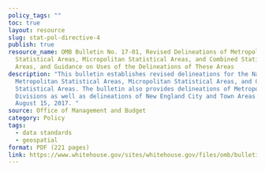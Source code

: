 ```yaml
---
policy_tags: ""
toc: true
layout: resource
slug: stat-pol-directive-4
publish: true
resource_name: OMB Bulletin No. 17-01, Revised Delineations of Metropolitan
  Statistical Areas, Micropolitan Statistical Areas, and Combined Statistical
  Areas, and Guidance on Uses of the Delineations of These Areas
description: "This bulletin establishes revised delineations for the Nation's
  Metropolitan Statistical Areas, Micropolitan Statistical Areas, and Combined
  Statistical Areas. The bulletin also provides delineations of Metropolitan
  Divisions as well as delineations of New England City and Town Areas. Dated
  August 15, 2017. "
source: Office of Management and Budget
category: Policy
tags:
  - data standards
  - geospatial
format: PDF (221 pages)
link: https://www.whitehouse.gov/sites/whitehouse.gov/files/omb/bulletins/2017/b-17-01.pdf
---
```

